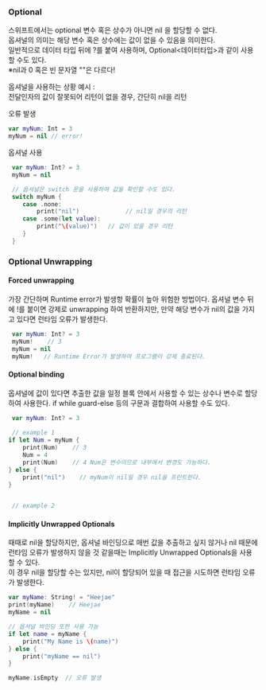 ### Optional 
스위프트에서는 optional 변수 혹은 상수가 아니면 nil 을 할당할 수 없다.</br>
옵셔널의 의미는 해당 변수 혹은 상수에는 값이 없을 수 있음을 의미한다. </br>
일반적으로 데이터 타입 뒤에 ?를 붙여 사용하며, Optional<데이터타입>과 같이 사용할 수도 있다.</br>
 ※nil과 0 혹은 빈 문자열 ""은 다르다!

 옵셔널을 사용하는 상황 예시 :
</br>
전달인자의 값이 잘못되어 리턴이 없을 경우, 간단히 nil을 리턴

오류 발생
 ```swift
 var myNum: Int = 3
 myNum = nil // error!
  ```

옵셔널 사용
```swift
 var myNum: Int? = 3
 myNum = nil

 // 옵셔널은 switch 문을 사용하여 값을 확인할 수도 있다.
 switch myNum {
    case .none:
        print("nil")             // nil일 경우의 리턴
    case .some(let value):
        print("\(value)")   // 값이 있을 경우 리턴
    }
 }
  ```

### Optional Unwrapping
#### Forced unwrapping
가장 간단하며 Runtime error가 발생항 확률이 높아 위험한 방법이다.
옵셔널 변수 뒤에 !를 붙이면 강제로 unwrapping 하여 반환하지만, 만약 해당 변수가 nil의 값을 가지고 있다면 런타임 오류가 발생한다.
```swift
 var myNum: Int? = 3
 myNum!    // 3
 myNum = nil
 myNum!   // Runtime Error가 발생하여 프로그램이 강제 종료된다.

```
#### Optional binding
옵셔널에 값이 있다면 추출한 값을 일정 블록 안에서 사용할 수 있는 상수나 변수로 할당하여 사용한다.
if while guard-else 등의 구문과 결합하여 사용할 수도 있다.
```swift
 var myNum: Int? = 3
 
 // example 1
if let Num = myNum {
    print(Num)    // 3
    Num = 4
    print(Num)    // 4 Num은 변수이므로 내부에서 변경도 가능하다.
} else {
    print("nil")    // myNum이 nil일 경우 nil을 프린트한다.
}


 // example 2
```
#### Implicitly Unwrapped Optionals
때때로 nil을 할당하지만, 옵셔널 바인딩으로 매번 값을 추출하고 싶지 않거나 nil 때문에 런타임 오류가 발생하지 않을 것 같을때는 Implicitly Unwrapped Optionals을 사용할 수 있다.</br>
이 경우 nil을 할당할 수는 있지만, nil이 할당되어 있을 때 접근을 시도하면 런타임 오류가 발생한다.
```swift
var myName: String! = "Heejae"
print(myName)    // Heejae
myName = nil

// 옵셔널 바인딩 또한 사용 가능
if let name = myName {
    print("My Name is \(name)")
} else {
    print("myName == nil")
}

myName.isEmpty  // 오류 발생
```
